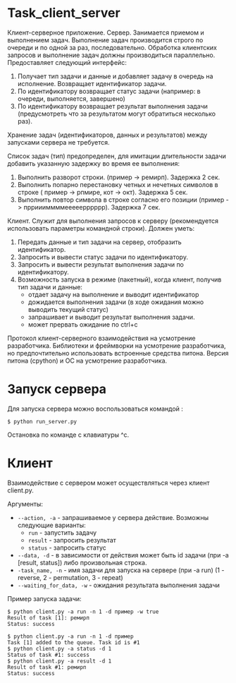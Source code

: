 # Task_client_server
Клиент-серверное приложение.
Сервер.
Занимается приемом и выполнением задач. Выполнение задач производится строго по очереди и по одной за раз, последовательно.
Обработка клиентских запросов и выполнение задач должны производиться параллельно.
Предоставляет следующий интерфейс:
1. Получает тип задачи и данные и добавляет задачу в очередь на исполнение. Возвращает идентификатор задачи.
2. По идентификатору возвращает статус задачи (например: в очереди, выполняется, завершено)
3. По идентификатору возвращает результат выполнения задачи (предусмотреть что за результатом могут обратиться несколько раз).

Хранение задач (идентификаторов, данных и результатов) между запусками сервера не требуется.

Список задач (тип) предопределен, для имитации длительности задачи добавить указанную задержку во время ее выполнения:
1. Выполнить разворот строки. (пример -> ремирп). Задержка 2 сек.
2. Выполнить попарно перестановку четных и нечетных символов в строке ( пример -> рпмире, кот -> окт). Задержка 5 сек.
3. Выполнить повтор символа в строке согласно его позиции (пример -> прриииммммееееерррррр). Задержка 7 сек.


Клиент.
Служит для выполнения запросов к серверу (рекомендуется использовать параметры командной строки).
Должен уметь:
1. Передать данные и тип задачи на сервер, отобразить идентификатор.
2. Запросить и вывести статус задачи по идентификатору.
3. Запросить и вывести результат выполнения задачи по идентификатору.
4. Возможность запуска в режиме (пакетный), когда клиент, получив тип задачи и данные:
   - отдает задачу на выполнение и выводит идентификатор
   - дожидается выполнения задачи (в ходе ожидания можно выводить текущий статус)
   - запрашивает и выводит результат выполнения задачи.
   - может прервать ожидание по ctrl+c


Протокол клиент-серверного взаимодействия на усмотрение разработчика.
Библиотеки и фреймворки на усмотрение разработчика, но предпочтительно использовать встроенные средства питона.
Версия питона (cpython) и ОС на усмотрение разработчика.

# Запуск сервера

Для запуска сервера можно воспользоваться командой :

    $ python run_server.py
   
Остановка по команде с клавиатуры ^c.

# Клиент
Взаимодействие с сервером может осуществляться через клиент client.py.

Аргументы:
* `--action, -a` - запрашиваемое у сервера действие. Возможны следующие варианты:
  * `run` - запустить задачу
  * `result` - запросить результат
  * `status` - запросить статус
* `--data, -d` - в зависимости от действия может быть id задачи (при -a [result, status]) либо произвольная строка.
* `-task_name, -n` - имя задачи для запуска на сервере (при -a run) (1 - reverse, 2 - permutation, 3 - repeat)
* `--waiting_for_data, -w` - ожидания результата выполнения задачи

Пример запуска задачи:

    $ python client.py -a run -n 1 -d пример -w true
    Result of task [1]: ремирп
    Status: success

    $ python client.py -a run -n 1 -d пример
    Task [1] added to the queue. Task id is #1
    $ python client.py -a status -d 1
    Status of task #1: success
    $ python client.py -a result -d 1
    Result of task #1: ремирп
    Status: success
